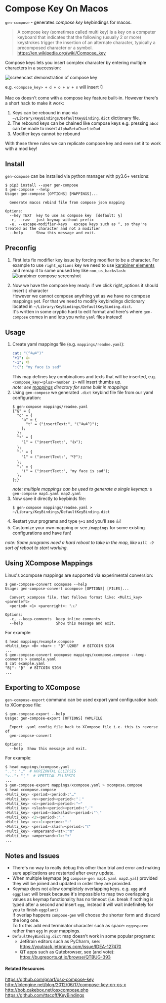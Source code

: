 # Compose Key On Macos

`gen-compose` - generates _compose key_ keybindings for macos.  

> A compose key (sometimes called multi key) is a key on a computer keyboard that indicates that the following (usually 2 or more) keystrokes trigger the insertion of an alternate character, typically a precomposed character or a symbol.
> https://en.wikipedia.org/wiki/Compose_key

Compose keys lets you insert complex character by entering multiple characters in a succession:

![screencast demonstration of compose key](./demo.gif)

e.g. `<compose_key> + d + o + w + n` will insert `👇`

Mac os doesn't come with a compose key feature built-in. However there's a short hack to make it work:

1. Keys can be rebound in mac via `~/Library/KeyBindings/DefaultKeyBinding.dict` dictionary file.
2. The rebound keys can be chained like compose keys e.g. pressing `abcd` can be made to insert `AlphaBetaCharlieDad`
3. Modifier keys cannot be rebound

With these three rules we can replicate compose key and even set it to work with a mod key!

## Install

`gen-compose` can be installed via python manager with py3.6+ versions:

```
$ pip3 install --user gen-compose
$ gen-compose --help
Usage: gen-compose [OPTIONS] [MAPPINGS]...

  Generate macos rebind file from compose json mapping

Options:
  --key TEXT  key to use as compose key  [default: §]
  -r, --raw   just keymap without prefix
  -e, --escape-modifier-keys   escape keys such as ^, so they're treated as the character and not a modifier
  --help      Show this message and exit.
```

## Preconfig


1. First lets fix modifier key issue by forcing modifier to be a character. For example to use `right_options` key we need to use [karabiner elements] and remap it to some unused key like `non_us_backslash`:
![karabiner compose screenshot](./karabiner-compose.png)

2. Now we have the compose key ready: if we click right_options it should insert `§` character  
    However we cannot compose anything yet as we have no compose mappings yet. For that we need to modify keybindings dictionary located in `~/Library/KeyBindings/DefaultKeyBinding.dict`.  
    It's written in some cryptic hard to edit format and here's where `gen-compose` comes in and lets you write `yaml` files instead!

## Usage

1. Create yaml mappings file (e.g. `mappings/readme.yaml`):
    ```yaml
    cat: "(^≗ω≗^)"
    "+1": 👍
    "-1": 👎
    ":(": "my face is sad"
    ```
   This map defines key combinations and texts that will be inserted, e.g. `<compose_key><plus><number 1>` will insert thumbs up.  
   _note: see [mappings](./mappings) directory for some built in mappings_
2. Using `gen-compose` we generated `.dict` keybind file file from our yaml configuration:
    ```shell
    $ gen-compose mappings/readme.yaml
    {"§" = {
      "c" = {
        "a" = {
          "t" = ("insertText:", "(^≗ω≗^)");
        };
      };
      "+" = {
        "1" = ("insertText:", "👍");
      };
      "-" = {
        "1" = ("insertText:", "👎");
      };
      ":" = {
        "(" = ("insertText:", "my face is sad");
      };
    };}
    ```
   _note: multiple mappings can be used to generate a single keymap:_ `$ gen-compose map1.yaml map2.yaml`
3. Now save it directly to keybinds file:
    ```shell
    $ gen-compose mappings/readme.yaml > ~/Library/KeyBindings/DefaultKeyBinding.dict
    ```
4. Restart your programs and type `§+1` and you'll see `👍`!
5. Customize your own mapping or see `/mappings` for some existing configurations and have fun!


_note: Some programs need a hard reboot to take in the map, like `kill -9` sort of reboot to start working._

## Using XCompose Mappings

Linux's xcompose mappings are supported via experimental conversion:

```
$ gen-compose-convert xcompose --help
Usage: gen-compose-convert xcompose [OPTIONS] [FILES]...

  Convert xcompose file, that follows format like: <Multi_key> <parenleft>
  <period> <1> <parenright>: "⑴"

Options:
  -c, --keep-comments  keep inline comments
  --help               Show this message and exit.
```

For example:

```
$ head mappings/example.compose
<Multi_key> <B> <bar> : "₿" U20BF  # BITCOIN SIGN
...
$ gen-compose-convert xcompose mappings/xcompose.compose --keep-comments > example.yaml
$ cat example.yaml
"B|": "₿"  # BITCOIN SIGN
...
```

## Exporting to XCompose

`gen-compose-export` command can be used export yaml configuration back to XCompose file:

```shell
$ gen-compose-export --help
Usage: gen-compose-export [OPTIONS] YAMLFILE

  Export .yaml config file back to XCompose file i.e. this is reverse of
  gen-compose-convert

Options:
  --help  Show this message and exit.
```

For example:

```python
$ head mappings/xcompose.yaml 
"..": "…"  # HORIZONTAL ELLIPSIS
"v..": "⋮"  # VERTICAL ELLIPSIS
...
$ gen-compose-export mappings/xcompose.yaml > xcompose.compose
$ head xcompose.compose
<Multi_key> <period><period>:"…"
<Multi_key> <v><period><period>:"⋮"
<Multi_key> <c><period><period>:"⋯"
<Multi_key> <slash><period><period>:"⋰"
<Multi_key> <period><backslash><period>:"⋱"
<Multi_key> <2><period>:"‥"
<Multi_key> <c><1><period>:"·"
<Multi_key> <period><slash><period>:"⁒"
<Multi_key> <ampersand><at>:"⅋"
<Multi_key> <ampersand><7>:"⁊"
...
```

## Notes and Issues

* There's no way to really debug this other than trial and error and making sure applications are restarted after every update.  
* When multiple keymaps (eg `compose-gen map1.yaml map2.yal`) provided they will be joined and updated in order they are provided.
* Keymap does not allow completely overlapping keys. e.g. `egg` and `eggplant` will break because it's impossible to map two overlapping values as keymap functionality has no timeout (i.e. break if nothing is typed after a second and insert `egg`, instead it will wait indefinitely for you to finish `eggplant`)  
    If overlap happens `compose-gen` will choose the shorter form and discard the long one.  
    To fix this add end terminator character such as space: `egg<space>` rather than `egg` in your mappings.
* `DefaultKeyBinding.dict` map doesn't work in some popular programs:
    - JetBrain editors such as PyCharm, see: https://youtrack.jetbrains.com/issue/IDEA-127470
    - QT apps such as Qutebrowser, see (and vote): https://bugreports.qt.io/browse/QTBUG-393



#### Related Resources

https://github.com/gnarf/osx-compose-key  
http://lolengine.net/blog/2012/06/17/compose-key-on-os-x  
http://bob.cakebox.net/osxcompose.php  
https://github.com/ttscoff/KeyBindings

[karabiner elements]: https://karabiner-elements.pqrs.org/

